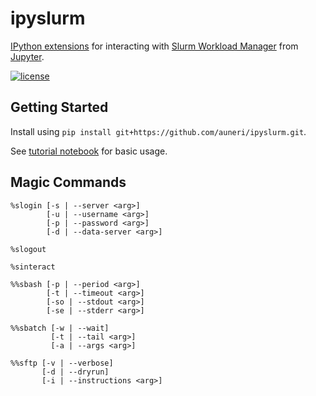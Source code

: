 # ipyslurm

[IPython extensions](https://ipython.readthedocs.io/en/stable/config/extensions/index.html) for interacting with [Slurm Workload Manager](https://slurm.schedmd.com) from [Jupyter](https://jupyter.readthedocs.io).

[![license](https://img.shields.io/github/license/auneri/ipyslurm.svg)](https://github.com/auneri/ipyslurm/blob/master/LICENSE.md)

## Getting Started

Install using `pip install git+https://github.com/auneri/ipyslurm.git`.

See [tutorial notebook](https://github.com/auneri/ipyslurm/tree/master/examples/tutorial.ipynb) for basic usage.

## Magic Commands

```
%slogin [-s | --server <arg>]
        [-u | --username <arg>]
        [-p | --password <arg>]
        [-d | --data-server <arg>]
```

```
%slogout
```

```
%sinteract
```

```
%%sbash [-p | --period <arg>]
        [-t | --timeout <arg>]
        [-so | --stdout <arg>]
        [-se | --stderr <arg>]
```

```
%%sbatch [-w | --wait]
         [-t | --tail <arg>]
         [-a | --args <arg>]
```

```
%%sftp [-v | --verbose]
       [-d | --dryrun]
       [-i | --instructions <arg>]
```
